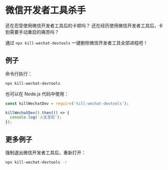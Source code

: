# 微信开发者工具杀手

还在忍受使用微信开发者工具后的卡顿吗？
还在经历使用微信开发者工具后，卡到需要手动重启的痛苦吗？

通过 `npx kill-wechat-devtools` 一键删除微信开发者工具全部进程吧！

## 例子

命令行执行：

``` bash
npx kill-wechat-devtools
```

也可以在 Node.js 代码中使用：

``` javascript
const killWechatDev = require('kill-wechat-devtools');

killWechatDev().then(() => {
  console.log('人生苦短');
});
```

## 更多例子

强制退出微信开发者工具后，重新打开：

``` bash
npx kill-wechat-devtools -r
```